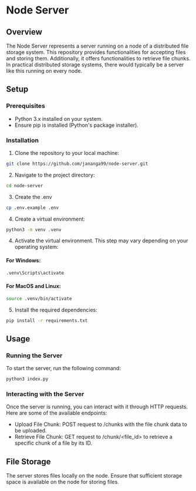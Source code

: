 # Node Server

## Overview

The Node Server represents a server running on a node of a distributed file storage system. This repository provides functionalities for accepting files and storing them. Additionally, it offers functionalities to retrieve file chunks. In practical distributed storage systems, there would typically be a server like this running on every node.

## Setup

### Prerequisites

- Python 3.x installed on your system.
- Ensure pip is installed (Python's package installer).

### Installation

1. Clone the repository to your local machine:

```bash
git clone https://github.com/jananga99/node-server.git
```

2. Navigate to the project directory:

```bash
cd node-server
```

3. Create the .env

```bash
cp .env.example .env
```

4. Create a virtual environment:

```bash
python3 -m venv .venv
```

4. Activate the virtual environment. This step may vary depending on your operating system:

#### For Windows:

```bash
.venv\Scripts\activate
```

#### For MacOS and Linux:

```bash
source .venv/bin/activate

```


5. Install the required dependencies:

```bash
pip install -r requirements.txt
```

## Usage

### Running the Server

To start the server, run the following command:

```bash
python3 index.py
```

### Interacting with the Server

Once the server is running, you can interact with it through HTTP requests. Here are some of the available endpoints:

- Upload File Chunk: POST request to /chunks with the file chunk data to be uploaded.
- Retrieve File Chunk: GET request to /chunk/<file_id> to retrieve a specific chunk of a file by its ID.

## File Storage

The server stores files locally on the node. Ensure that sufficient storage space is available on the node for storing files.
